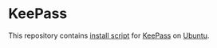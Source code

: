 # KeePass

This repository contains [install script](install) for [KeePass] on [Ubuntu].



[KeePass]:https://keepass.info/
[Ubuntu]:https://ubuntu.com/
